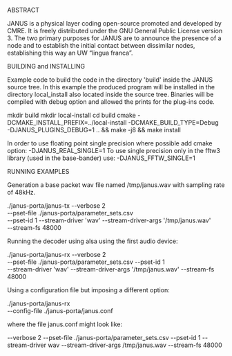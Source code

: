 ABSTRACT

JANUS is a physical layer coding open-source promoted and developed by CMRE.
It is freely distributed under the GNU General Public License version 3.
The two primary purposes for JANUS are to announce the presence of a node and to
establish the initial contact between dissimilar nodes, establishing this way an
UW “lingua franca”.

BUILDING and INSTALLING

Example code to build the code in the directory 'build' inside the JANUS source
tree.  In this example the produced program will be installed in the directory
local_install also located inside the source tree.
Binaries will be compiled with debug option and allowed the prints for the
plug-ins code.

mkdir build
mkdir local-install
cd build
cmake -DCMAKE_INSTALL_PREFIX=../local-install -DCMAKE_BUILD_TYPE=Debug         \
-DJANUS_PLUGINS_DEBUG=1 ..                                                    &&
make -j8                                                                      &&
make install

In order to use floating point single precision where possible add cmake option:
  -DJANUS_REAL_SINGLE=1
To use single precision only in the fftw3 library (used in the base-bander) use:
  -DJANUS_FFTW_SINGLE=1

RUNNING EXAMPLES

Generation a base packet wav file named /tmp/janus.wav with sampling
rate of 48kHz.

./janus-porta/janus-tx --verbose 2                                       \
  --pset-file ./janus-porta/parameter_sets.csv               \
  --pset-id 1 --stream-driver 'wav' --stream-driver-args '/tmp/janus.wav'      \
  --stream-fs 48000

Running the decoder using alsa using the first audio device:


./janus-porta/janus-rx --verbose 2                                      \
  --pset-file ./janus-porta/parameter_sets.csv --pset-id 1   \
  --stream-driver 'wav' --stream-driver-args '/tmp/janus.wav' --stream-fs 48000

Using a configuration file but imposing a different option:

./janus-porta/janus-rx                                                   \
  --config-file ./janus-porta/janus.conf

where the file janus.conf might look like:

--verbose 2
--pset-file ./janus-porta/parameter_sets.csv
--pset-id 1
--stream-driver wav
--stream-driver-args /tmp/janus.wav
--stream-fs 48000